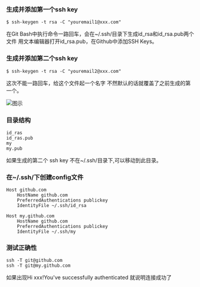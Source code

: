 ### 生成并添加第一个ssh key
```
$ ssh-keygen -t rsa -C "youremail1@xxx.com"
```
在Git Bash中执行命令一路回车，会在~/.ssh/目录下生成id_rsa和id_rsa.pub两个文件
用文本编辑器打开id_rsa.pub，在Github中添加SSH Keys。
### 生成并添加第二个ssh key
```
$ ssh-keygen -t rsa -C "youremail2@xxx.com"
```
这次不能一路回车，给这个文件起一个名字 不然默认的话就覆盖了之前生成的第一个。


![图示](http://upload-images.jianshu.io/upload_images/3229842-4bf6f00e8e57c0b7.png?imageMogr2/auto-orient/strip%7CimageView2/2/w/1240)

### 目录结构
```
id_ras
id_ras.pub
my
my.pub
```

如果生成的第二个 ssh key 不在~/.ssh/目录下,可以移动到此目录。

### 在~/.ssh/下创建config文件 

```
Host github.com  
    HostName github.com  
    PreferredAuthentications publickey  
    IdentityFile ~/.ssh/id_rsa  
  
Host my.github.com  
    HostName github.com  
    PreferredAuthentications publickey  
    IdentityFile ~/.ssh/my  
```
### 测试正确性
```
ssh -T git@github.com
ssh -T git@my.github.com
```
如果出现Hi xxx!You've successfully authenticated 就说明连接成功了

